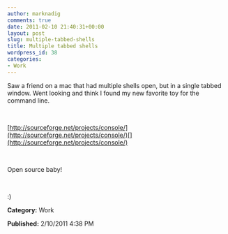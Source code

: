 ```yaml
---
author: marknadig
comments: true
date: 2011-02-10 21:40:31+00:00
layout: post
slug: multiple-tabbed-shells
title: Multiple tabbed shells
wordpress_id: 38
categories:
- Work
---
```


Saw a friend on a mac that had multiple shells open, but in a single tabbed window. Went looking and think I found my new favorite toy for the command line.




 




[http://sourceforge.net/projects/console/](http://sourceforge.net/projects/console/)[](http://sourceforge.net/projects/console/)




 




Open source baby! 




 




:)




**Category:** Work




**Published:** 2/10/2011 4:38 PM



